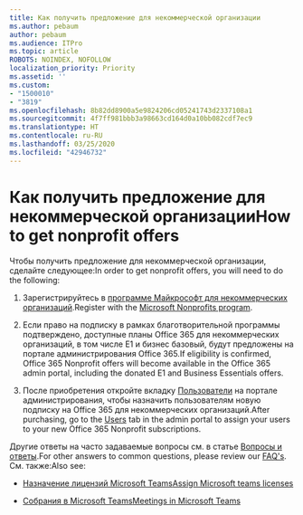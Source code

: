 ```yaml
---
title: Как получить предложение для некоммерческой организации
ms.author: pebaum
author: pebaum
ms.audience: ITPro
ms.topic: article
ROBOTS: NOINDEX, NOFOLLOW
localization_priority: Priority
ms.assetid: ''
ms.custom:
- "1500010"
- "3819"
ms.openlocfilehash: 8b82dd8900a5e9824206cd05241743d2337108a1
ms.sourcegitcommit: 4f7ff981bbb3a98663cd164d0a10bb082cdf7ec9
ms.translationtype: HT
ms.contentlocale: ru-RU
ms.lasthandoff: 03/25/2020
ms.locfileid: "42946732"
---
```

# <a name="how-to-get-nonprofit-offers"></a><span data-ttu-id="b9f6e-102">Как получить предложение для некоммерческой организации</span><span class="sxs-lookup"><span data-stu-id="b9f6e-102">How to get nonprofit offers</span></span>

<span data-ttu-id="b9f6e-103">Чтобы получить предложение для некоммерческой организации, сделайте следующее:</span><span class="sxs-lookup"><span data-stu-id="b9f6e-103">In order to get nonprofit offers, you will need to do the following:</span></span>

1. <span data-ttu-id="b9f6e-104">Зарегистрируйтесь в [программе Майкрософт для некоммерческих организаций](https://go.microsoft.com/fwlink/p/?linkid=2008962).</span><span class="sxs-lookup"><span data-stu-id="b9f6e-104">Register with the [Microsoft Nonprofits program](https://go.microsoft.com/fwlink/p/?linkid=2008962).</span></span>

2. <span data-ttu-id="b9f6e-105">Если право на подписку в рамках благотворительной программы подтверждено, доступные планы Office 365 для некоммерческих организаций, в том числе E1 и бизнес базовый, будут предложены на портале администрирования Office 365.</span><span class="sxs-lookup"><span data-stu-id="b9f6e-105">If eligibility is confirmed, Office 365 Nonprofit offers will become available in the Office 365 admin portal, including the donated E1 and Business Essentials offers.</span></span>

3. <span data-ttu-id="b9f6e-106">После приобретения откройте вкладку [Пользователи](https://admin.microsoft.com/Adminportal/Home#/users) на портале администрирования, чтобы назначить пользователям новую подписку на Office 365 для некоммерческих организаций.</span><span class="sxs-lookup"><span data-stu-id="b9f6e-106">After purchasing, go to the [Users](https://admin.microsoft.com/Adminportal/Home#/users) tab in the admin portal to assign your users to your new Office 365 Nonprofit subscriptions.</span></span>

<span data-ttu-id="b9f6e-107">Другие ответы на часто задаваемые вопросы см. в статье [Вопросы и ответы](https://www.microsoft.com/microsoft-365/nonprofit/office-365-nonprofit#coreui-heading-67lnrlz).</span><span class="sxs-lookup"><span data-stu-id="b9f6e-107">For other answers to common questions, please review our [FAQ's](https://www.microsoft.com/microsoft-365/nonprofit/office-365-nonprofit#coreui-heading-67lnrlz).</span></span> <span data-ttu-id="b9f6e-108">См. также:</span><span class="sxs-lookup"><span data-stu-id="b9f6e-108">Also see:</span></span>

- [<span data-ttu-id="b9f6e-109">Назначение лицензий Microsoft Teams</span><span class="sxs-lookup"><span data-stu-id="b9f6e-109">Assign Microsoft teams licenses</span></span>](https://docs.microsoft.com/MicrosoftTeams/assign-teams-licenses)

- [<span data-ttu-id="b9f6e-110">Собрания в Microsoft Teams</span><span class="sxs-lookup"><span data-stu-id="b9f6e-110">Meetings in Microsoft Teams</span></span>](https://docs.microsoft.com/MicrosoftTeams/tutorial-meetings-in-teams)